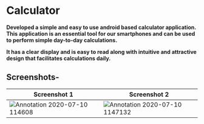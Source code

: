 # Calculator

**Developed a simple and easy to use android based calculator application. This application is an essential tool for our smartphones and 
can be used to perform simple day-to-day calculations.** 

**It has a clear display and is easy to read along with intuitive and attractive design that facilitates calculations daily.**

## Screenshots-

|**Screenshot 1**  | **Screenshot 2**|
| ------------- | ------------- |
| ![Annotation 2020-07-10 114608](https://user-images.githubusercontent.com/65030418/87122784-2ede4d80-c2a3-11ea-8761-50e6720eb5a8.png) | ![Annotation 2020-07-10 1147132](https://user-images.githubusercontent.com/65030418/87122799-34d42e80-c2a3-11ea-932d-cb2bda29d6dc.png) |



